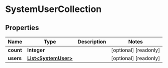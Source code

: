 

# SystemUserCollection

## Properties

Name | Type | Description | Notes
------------ | ------------- | ------------- | -------------
**count** | **Integer** |  |  [optional] [readonly]
**users** | [**List&lt;SystemUser&gt;**](SystemUser.md) |  |  [optional] [readonly]



